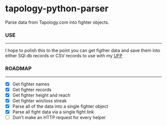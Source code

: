 # tapology-python-parser
Parse data from Tapology.com into fighter objects.

### USE
___
I hope to polish this to the point you can get figther data and save them into either SQl db records or CSV records to use with my [UFP](https://github.com/angel-721/UFP)

### ROADMAP
___
 * [x] Get fighter names
 * [x] Get fighter records
 * [x] Get fighter height and reach
 * [x] Get fighter win/loss streak
 * [x] Parse all of the data into a single fighter object
 * [x] Parse all fight data via a single fight link
 * [ ] Don't make an HTTP request for every helper

